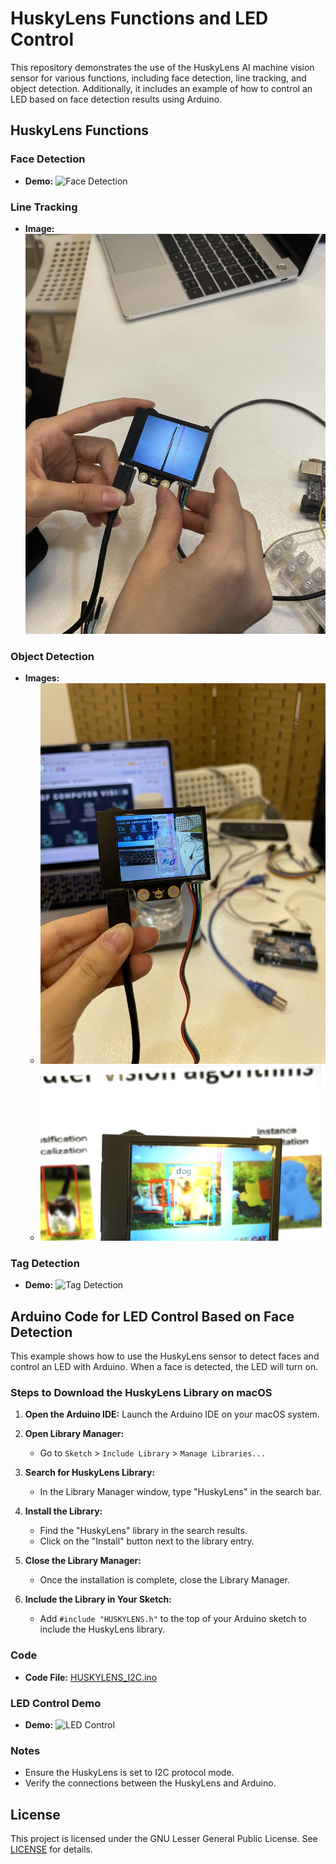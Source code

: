 # HuskyLens Functions and LED Control

This repository demonstrates the use of the HuskyLens AI machine vision sensor for various functions, including face detection, line tracking, and object detection. Additionally, it includes an example of how to control an LED based on face detection results using Arduino.

## HuskyLens Functions

### Face Detection
- **Demo:**
   ![Face Detection](https://github.com/shathalshehri/Huskylens/blob/main/facedetection.gif)

### Line Tracking
- **Image:**
   ![Line Tracking](https://github.com/shathalshehri/Huskylens/blob/main/linetracking.jpeg)

### Object Detection
- **Images:**
  - ![Object Detection 1](https://github.com/shathalshehri/Huskylens/blob/main/objectdetection.jpeg)
  - ![Object Detection 2](https://github.com/shathalshehri/Huskylens/blob/main/objectdeetection2.png)

### Tag Detection
- **Demo:** ![Tag Detection](https://github.com/shathalshehri/Huskylens/blob/main/tagdetection.gif)

## Arduino Code for LED Control Based on Face Detection

This example shows how to use the HuskyLens sensor to detect faces and control an LED with Arduino. When a face is detected, the LED will turn on.
### Steps to Download the HuskyLens Library on macOS

1. **Open the Arduino IDE:**
   Launch the Arduino IDE on your macOS system.

2. **Open Library Manager:**
   - Go to `Sketch` > `Include Library` > `Manage Libraries...`

3. **Search for HuskyLens Library:**
   - In the Library Manager window, type "HuskyLens" in the search bar.

4. **Install the Library:**
   - Find the "HuskyLens" library in the search results.
   - Click on the "Install" button next to the library entry.

5. **Close the Library Manager:**
   - Once the installation is complete, close the Library Manager.

6. **Include the Library in Your Sketch:**
   - Add `#include "HUSKYLENS.h"` to the top of your Arduino sketch to include the HuskyLens library.

### Code

- **Code File:** [HUSKYLENS_I2C.ino](https://github.com/shathalshehri/Huskylens/blob/main/HUSKYLENS_I2C.ino)

### LED Control Demo
- **Demo:** ![LED Control](https://github.com/shathalshehri/Huskylens/blob/main/HuskylensWithArduino.gif)

### Notes
- Ensure the HuskyLens is set to I2C protocol mode.
- Verify the connections between the HuskyLens and Arduino.

## License

This project is licensed under the GNU Lesser General Public License. See [LICENSE](LICENSE) for details.
